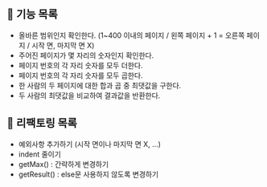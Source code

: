 ## 📖 기능 목록

- 올바른 범위인지 확인한다. (1~400 이내의 페이지 / 왼쪽 페이지 + 1 = 오른쪽 페이지 / 시작 면, 마지막 면 X)
- 주어진 페이지가 몇 자리의 숫자인지 확인한다.
- 페이지 번호의 각 자리 숫자를 모두 더한다.
- 페이지 번호의 각 자리 숫자를 모두 곱한다.
- 한 사람의 두 페이지에 대한 합과 곱 중 최댓값을 구한다.
- 두 사람의 최댓값을 비교하여 결과값을 반환한다.

## 📌 리팩토링 목록

- 예외사항 추가하기 (시작 면이나 마지막 면 X, ...)
- indent 줄이기
- getMax() : 간략하게 변경하기
- getResult() : else문 사용하지 않도록 변경하기
